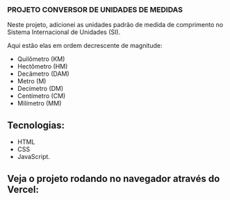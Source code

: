 ### PROJETO CONVERSOR DE UNIDADES DE MEDIDAS

Neste projeto, adicionei as unidades padrão de medida de comprimento no Sistema Internacional de Unidades (SI). 

Aqui estão elas em ordem decrescente de magnitude:

- Quilômetro (KM)
- Hectômetro (HM)
- Decâmetro (DAM)
- Metro (M)
- Decímetro (DM)
- Centímetro (CM)
- Milímetro (MM)

## Tecnologias:

- HTML
- CSS
- JavaScript. 

## Veja o projeto rodando no navegador através do Vercel:






